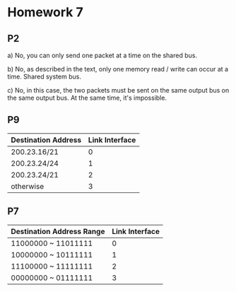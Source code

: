 # Homework 7

## P2

a) No, you can only send one packet at a time on the shared bus.

b) No, as described in the text, only one memory read / write can occur at a time. Shared system bus.

c) No, in this case, the two packets must be sent on the same output bus on the same output bus. At the same time, it's impossible.

## P9

|Destination Address|Link Interface |
|---|---|
|200.23.16/21|	0
|200.23.24/24|	1
|200.23.24/21|	2
|otherwise|	3

## P7

|Destination Address Range|	Link Interface|
|---|---|
|11000000	~ 11011111 |0|
|10000000 ~ 10111111 |1|	
|11100000	~ 11111111 |2|
|00000000 ~	01111111 |3|
